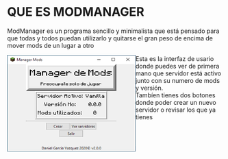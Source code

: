 <html> 
  <head>
  </head>
  <body>
    <h1>QUE ES MODMANAGER</h1>
    <p>ModManager es un programa sencillo y minimalista que está pensado para que todas y todos puedan utilizarlo y quitarse el gran peso de encima de mover mods de un lugar a otro</p>
    <p><img src="https://github.com/XanaDevelops/ModManager/raw/master/docs/Images/ModManager.png" alt="Captura de pantalla de ModManager" style="float:left;width:300px;height:225px;border:hidden">Esta es la interfaz de usario donde puedes ver de primera mano que servidor está activo junto con su numero de mods y versión.<br>
    Tambíen tienes dos botones donde poder crear un nuevo servidor o revisar los que ya tienes</p>
    
  </body>
</html>
